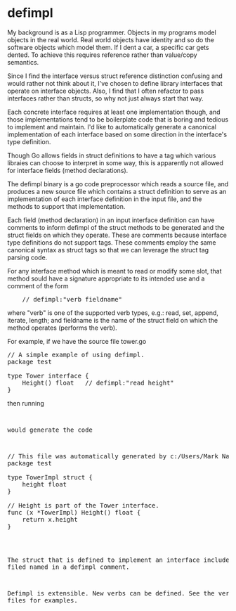 <h1>defimpl</h1>

My background is as a Lisp programmer.  Objects in my programs model
objects in the real world.  Real world objects have identity and so do
the software objects which model them.  If I dent a car, a specific car
gets dented.  To achieve this requires reference rather than value/copy
semantics.

Since I find the interface versus struct reference distinction
confusing and would rather not think about it, I've chosen to define
library interfaces that operate on interface objects.  Also, I find
that I often refactor to pass interfaces rather than structs, so why
not just always start that way.

Each concrete interface requires at least one implementation though,
and those implementations tend to be boilerplate code that is boring
and tedious to implement and maintain.  I'd like to automatically
generate a canonical implementation of each interface based on some
direction in the interface's type definition.

Though Go allows fields in struct definitions to have a tag which
various libraies can choose to interpret in some way, this is
apparently not allowed for interface fields (method declarations).

The defimpl binary is a go code preprocessor which reads a source
file, and produces a new source file which contains a struct
definition to serve as an implementation of each interface definition
in the input file, and the methods to support that implementation.

Each field (method declaration) in an input interface definition can
have comments to inform defimpl of the struct methods to be generated
and the struct fields on which they operate.  These are comments
because interface type definitions do not support tags.  These
comments employ the same canonical syntax as struct tags so that we
can leverage the struct tag parsing code.

For any interface method which is meant to read or modify some slot,
that method sould have a signature appropriate to its intended use and
a comment of the form

<pre>
	// defimpl:"verb fieldname"
</pre>

where "verb" is one of the supported verb types, e.g.: read, set,
append, iterate, length; and fieldname is the name of the struct field
on which the method operates (performs the verb).

For example, if we have the source file tower.go

<pre>
// A simple example of using defimpl.
package test

type Tower interface {
	Height() float   // defimpl:"read height"
}
</pre>

then running

<pre defimple tower.go
</pre>

would generate the code

<pre>
// This file was automatically generated by c:/Users/Mark Nahabedian/go/bin/defimpl.exe from c:\Users\Mark Nahabedian\go\src\defimpl\test\tower_example.go.
package test

type TowerImpl struct {
	height float
}

// Height is part of the Tower interface.
func (x *TowerImpl) Height() float {
	return x.height
}
</pre>

The struct that is defined to implement an interface includes each
filed named in a defimpl comment.

Defimpl is extensible.  New verbs can be defined.  See the verb_*.go
files for examples.

